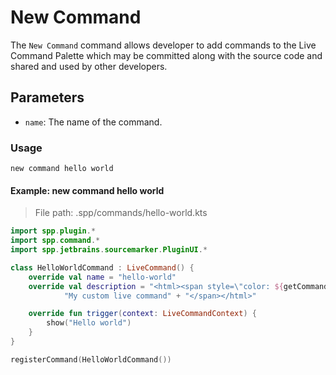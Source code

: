 # New Command

The `New Command` command allows developer to add commands to the Live Command Palette which may be committed along with the source code and shared and used by other developers.

## Parameters

* `name`: The name of the command.

### Usage

```
new command hello world
```

#### Example: new command hello world

> File path: .spp/commands/hello-world.kts

```kotlin
import spp.plugin.*
import spp.command.*
import spp.jetbrains.sourcemarker.PluginUI.*

class HelloWorldCommand : LiveCommand() {
    override val name = "hello-world"
    override val description = "<html><span style=\"color: ${getCommandTypeColor()}\">" +
            "My custom live command" + "</span></html>"

    override fun trigger(context: LiveCommandContext) {
        show("Hello world")
    }
}

registerCommand(HelloWorldCommand())
```
